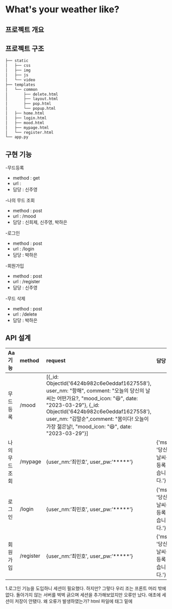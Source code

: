 # What's your weather like?
## 프로젝트 개요

## 프로젝트 구조
```bash
├── static
│   ├── css
│   ├── img
│   ├── js
│   └── video
├── templates
│   └── common
│       ├── delete.html
│       ├── layout.html
│       ├── pop.html
│       └── popup.html
│   ├── home.html
│   ├── login.html
│   ├── mood.html
│   ├── mypage.html
│   └── register.html
└── app.py

```
## 구현 기능
-무드등록
  - method : get
  - url : 
  - 담당 : 신주영

-나의 무드 조회
  - method : post
  - url : /mood
  - 담당 : 신희제, 신주영, 박하은
 
-로그인
  - method : post
  - url : /login
  - 담당 : 박하은
 
-회원가입
  - method : post
  - url : /register
  - 담당 : 신주영
  
-무드 삭제
  - method : post
  - url : /delete
  - 담당 : 박하은


## API 설계
| Aa기능 | method | request | 담당 |
|:---|:---|:---|:---|
| 무드 등록 | /mood | [{_id: ObjectId('6424b982c6e0eddaf1627558'), user_nm: "항해", comment: "오늘의 당신의 날씨는 어떤가요?, "mood_icon: "😆", date: "2023-03-29"}, {_id: ObjectId('6424b982c6e0eddaf1627558'), user_nm: ”김말순",comment: "봄이다! 오늘이 가장 젊은날!, "mood_icon: "😆", date: "2023-03-29"}] |  |
| 나의 무드 조회 | /mypage | {user_nm:’최민호’, user_pw:’*****’} | {'msg': '당신의 날씨를 등록 했습니다.'} |
| 로그인 | /login | {user_nm:’최민호’, user_pw:’*****’} | {'msg': '당신의 날씨를 등록 했습니다.'} |
| 회원가입 | /register | {user_nm:’최민호’, user_pw:’*****’} | {'msg': '당신의 날씨를 등록 했습니다.'} |


1.로그인 기능을 도입하니 세션이 필요했다. 하지만? 그렇다 우리 조는 프론트 머리 밖에 없다. 돌아가지 않는 서버를 벅벅 긁으며 세션을 추가해보았지만 오류만 났다. 
애초에 세션이 저장이 안됐다.
왜 오류가 발생하였는가? html 파일에 <body>태그 밑에 <script>가 있어서 작동하지 않았다.
오류 해결 시도 방법 : 세션에 대한 많은 함수를 시행해보고 임의로 세션을 지정해보기도 했지만 개발자 도구에 올라가지 않았다.
오류 해결 방법 : 스크립트를 헤더에 넣으니 정상 작동 됐다.

